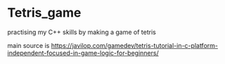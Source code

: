 <h1>Tetris_game</h1>

practising my C++ skills by making a game of tetris

main source is https://javilop.com/gamedev/tetris-tutorial-in-c-platform-independent-focused-in-game-logic-for-beginners/

